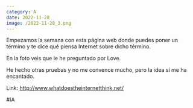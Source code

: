```yaml
--- 
category: A 
date: 2022-11-28 
image: /2022-11-28_3.png 
--- 
```


Empezamos la semana con esta página web donde puedes poner un término y te dice qué piensa Internet sobre dicho término. 

En la foto veis que le he preguntado por Love.

He hecho otras pruebas y no me convence mucho, pero la idea sí me ha encantado.  

Link: http://www.whatdoestheinternetthink.net/

#IA